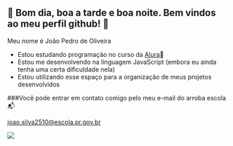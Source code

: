 ## 💚 Bom dia, boa a tarde e boa noite. Bem vindos ao meu perfil github! 💚

Meu nome é João Pedro de Oliveira

- Estou estudando programação no curso da [Alura](https://www.alura.com.br)💙
- Estou me desenvolvendo na linguagem JavaScript (embora eu ainda tenha uma certa dificuldade nela)
- Estou utilizando esse espaço para a organização de meus projetos desenvolvidos 


###Você pode entrar em contato comigo pelo meu e-mail do arroba escola 📬

joao.silva2510@escola.pr.gov.br


![](https://media1.tenor.com/m/CQfjZYQ1ObwAAAAC/devilman-crybaby.gif)
